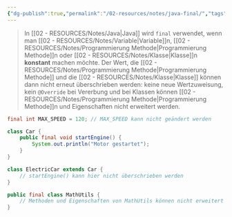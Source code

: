 ```yaml
---
{"dg-publish":true,"permalink":"/02-resources/notes/java-final/","tags":["informatik/code/java"],"noteIcon":"","updated":"2025-09-10T16:33:06.418+02:00"}
---
```


>In [[02 - RESOURCES/Notes/Java\|Java]] wird `final` verwendet, wenn man [[02 - RESOURCES/Notes/Variable\|Variable]]n, [[02 - RESOURCES/Notes/Programmierung Methode\|Programmierung Methode]]n oder [[02 - RESOURCES/Notes/Klasse\|Klasse]]n **konstant** machen möchte.
>Der Wert, die [[02 - RESOURCES/Notes/Programmierung Methode\|Programmierung Methode]] und die [[02 - RESOURCES/Notes/Klasse\|Klasse]] können dann nicht erneut überschrieben werden: keine neue Wertzuweisung, kein `@Override` bei Vererbung und bei Klassen können [[02 - RESOURCES/Notes/Programmierung Methode\|Programmierung Methode]]n und Eigenschaften nicht erweitert werden.

```java
final int MAX_SPEED = 120; // MAX_SPEED kann nicht geändert werden
```

```java
class Car {
    public final void startEngine() {
        System.out.println("Motor gestartet");
    }
}

class ElectricCar extends Car {
    // startEngine() kann hier nicht überschrieben werden
}
```

```java
public final class MathUtils {
    // Methoden und Eigenschaften von MathUtils können nicht erweitert werden
}
```